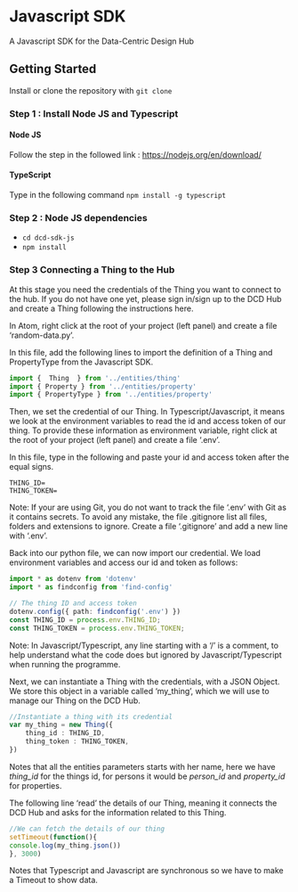 # Javascript SDK

A Javascript SDK for the Data-Centric Design Hub

## Getting Started

Install or clone the repository with `git clone`

### Step 1 : Install Node JS and Typescript

#### Node JS 
Follow the step in the followed link : https://nodejs.org/en/download/
#### TypeScript
Type in the following command
`npm install -g typescript`

### Step 2 : Node JS dependencies
- `cd dcd-sdk-js`
- `npm install`

### Step 3 Connecting a Thing to the Hub

At this stage you need the credentials of the Thing you want to connect to the hub. If you do not have one yet, please sign in/sign up to the DCD Hub and create a Thing following the instructions here.

In Atom, right click at the root of your project (left panel) and create a file ‘random-data.py’.

In this file, add the following lines to import the definition of a Thing and PropertyType from the Javascript SDK.

```ts
import {  Thing  } from '../entities/thing'
import { Property } from '../entities/property'
import { PropertyType } from '../entities/property'
```

Then, we set the credential of our Thing. In Typescript/Javascript, it means we look at the environment variables to read the id and access token of our thing. To provide these information as environment variable, right click at the root of your project (left panel) and create a file ‘.env’.

In this file, type in the following and paste your id and access token after the equal signs.

```
THING_ID=
THING_TOKEN=
```


Note: If your are using Git, you do not want to track the file ‘.env’ with Git as it contains secrets. To avoid any mistake, the file .gitignore list all files, folders and extensions to ignore. Create a file ‘.gitignore’ and add a new line with ‘.env’.

Back into our python file, we can now import our credential. We load environment variables and access our id and token as follows:


```ts
import * as dotenv from 'dotenv'
import * as findconfig from 'find-config'

// The thing ID and access token
dotenv.config({ path: findconfig('.env') })
const THING_ID = process.env.THING_ID;
const THING_TOKEN = process.env.THING_TOKEN;
```

Note: In Javascript/Typescript, any line starting with a ‘/’ is a comment, to help understand what the code does but ignored by Javascript/Typescript when running the programme.

Next, we can instantiate a Thing with the credentials, with a JSON Object. We store this object in a variable called ‘my_thing’, which we will use to manage our Thing on the DCD Hub.

```ts
//Instantiate a thing with its credential
var my_thing = new Thing({
    thing_id : THING_ID,
    thing_token : THING_TOKEN,
})
```

Notes that all the entities parameters starts with her name, here we have *thing_id* for the things id, for persons it would be *person_id* and *property_id* for properties.

The following line ‘read’ the details of our Thing, meaning it connects the DCD Hub and asks for the information related to this Thing.

```ts
//We can fetch the details of our thing
setTimeout(function(){ 
console.log(my_thing.json())
}, 3000)
```

Notes that Typescript and Javascript are synchronous so we have to make a Timeout to show data.